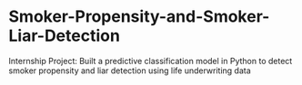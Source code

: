 # Smoker-Propensity-and-Smoker-Liar-Detection
Internship Project: Built a predictive classification model in Python to detect smoker propensity and liar detection using life underwriting data
